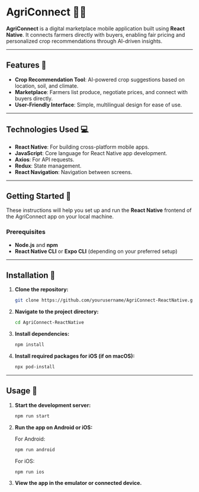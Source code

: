 # AgriConnect 🌱🚀

**AgriConnect** is a digital marketplace mobile application built using **React Native**. It connects farmers directly with buyers, enabling fair pricing and personalized crop recommendations through AI-driven insights.

---


## Features 🌟
- **Crop Recommendation Tool**: AI-powered crop suggestions based on location, soil, and climate.
- **Marketplace**: Farmers list produce, negotiate prices, and connect with buyers directly.
- **User-Friendly Interface**: Simple, multilingual design for ease of use.

---

## Technologies Used 💻
- **React Native**: For building cross-platform mobile apps.
- **JavaScript**: Core language for React Native app development.
- **Axios**: For API requests.
- **Redux**: State management.
- **React Navigation**: Navigation between screens.

---

## Getting Started 🚀

These instructions will help you set up and run the **React Native** frontend of the AgriConnect app on your local machine.

### Prerequisites
- **Node.js** and **npm**
- **React Native CLI** or **Expo CLI** (depending on your preferred setup)

---

## Installation 🔧

1. **Clone the repository:**
   ```bash
   git clone https://github.com/yourusername/AgriConnect-ReactNative.git
   ```

2. **Navigate to the project directory:**
   ```bash
   cd AgriConnect-ReactNative
   ```

3. **Install dependencies:**
   ```bash
   npm install
   ```

4. **Install required packages for iOS (if on macOS):**
   ```bash
   npx pod-install
   ```

---

## Usage 📱

1. **Start the development server:**
   ```bash
   npm run start
   ```

2. **Run the app on Android or iOS:**

   For Android:
   ```bash
   npm run android
   ```

   For iOS:
   ```bash
   npm run ios
   ```

3. **View the app in the emulator or connected device.**

